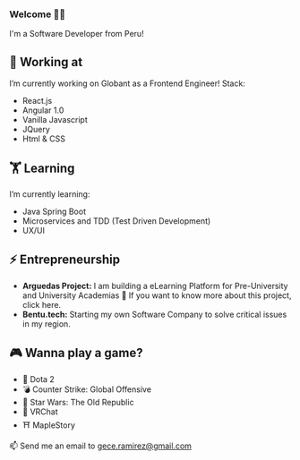 ### Welcome 🛀🏻

I'm a Software Developer from Peru! 

## 🔭 Working at 
I’m currently working on Globant as a Frontend Engineer!
Stack:
- React.js
- Angular 1.0
- Vanilla Javascript
- JQuery
- Html & CSS

## 🏋️ Learning
I’m currently learning:
- Java Spring Boot
- Microservices and TDD (Test Driven Development)
- UX/UI

## ⚡ Entrepreneurship
- **Arguedas Project:** I am building a eLearning Platform for Pre-University and University Academias 🚀
If you want to know more about this project, click here.
- **Bentu.tech:** Starting my own Software Company to solve critical issues in my region.

## 🎮 Wanna play a game?
- 🐻 Dota 2
- 💣 Counter Strike: Global Offensive 
- 🔫 Star Wars: The Old Republic
- 🧻 VRChat
- ⛩  MapleStory

📫 Send me an email to gece.ramirez@gmail.com
